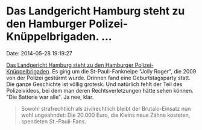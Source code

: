 Das Landgericht Hamburg steht zu den Hamburger Polizei-Knüppelbrigaden. \...
============================================================================

Date: 2014-05-28 19:19:27

[Das Landgericht Hamburg steht zu den Hamburger
Polizei-Knüppelbrigaden](http://taz.de/Polizei-Angriff-auf-Fan-Kneipe/!139333/).
Es ging um die St-Pauli-Fankneipe \"Jolly Roger\", die 2009 von der
Polizei gestürmt wurde. Drinnen fand eine Geburtstagsparty statt. Die
ganze Geschichte ist völlig grotesk. Und natürlich fehlt der Teil des
Polizeivideos, bei dem man deren Rechtsverletzungen hätte sehen können.
\"Die Batterie war alle\". Ja nee, klar.

> Sowohl strafrechtlich als zivilrechtlich bleibt der Brutalo-Einsatz
> nun wohl ungeahndet: Die 20.000 Euro, die Kleins neue Zähne kosteten,
> spendeten St.-Pauli-Fans.
